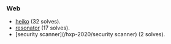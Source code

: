 ### Web

* [heiko](/hxp-2020/heiko) (32 solves).
* [resonator](/hxp-2020/resonator) (17 solves).
* [security scanner](/hxp-2020/security scanner) (2 solves).
